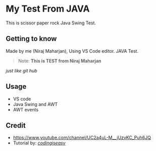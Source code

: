 # My Test From JAVA 

This is scissor paper rock Java Swing Test.

## Getting to know 

Made by me (Niraj Maharjan), Using VS Code editor.
JAVA Test.

> Note: **This is TEST from Niraj Maharjan** 

*just like git hub*

## Usage
- VS code
- Java Swing and AWT
- AWT events

## Credit
- https://www.youtube.com/channel/UC2a4uL-M__jUzvKC_Puh6JQ
- Tutorial by: [*codingiseasy*](https://www.youtube.com/watch?v=Xs-CS_3wQ0Q)





















































































